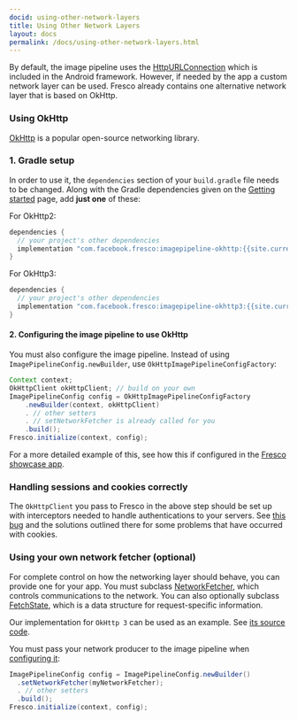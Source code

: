 ```yaml
---
docid: using-other-network-layers
title: Using Other Network Layers
layout: docs
permalink: /docs/using-other-network-layers.html
---
```


By default, the image pipeline uses the [HttpURLConnection](https://developer.android.com/training/basics/network-ops/connecting.html) which is included in the Android framework. However, if needed by the app a custom network layer can be used. Fresco already contains one alternative network layer that is based on OkHttp.

### Using OkHttp

[OkHttp](http://square.github.io/okhttp) is a popular open-source networking library.

### 1. Gradle setup

In order to use it, the `dependencies` section of your `build.gradle` file needs to be changed. Along with the Gradle dependencies given on the [Getting started](index.html) page, add **just one** of these:

For OkHttp2:

```groovy
dependencies {
  // your project's other dependencies
  implementation "com.facebook.fresco:imagepipeline-okhttp:{{site.current_version}}"
}
```

For OkHttp3:

```groovy
dependencies {
  // your project's other dependencies
  implementation "com.facebook.fresco:imagepipeline-okhttp3:{{site.current_version}}"
}
```

#### 2. Configuring the image pipeline to use OkHttp

You must also configure the image pipeline. Instead of using `ImagePipelineConfig.newBuilder`, use `OkHttpImagePipelineConfigFactory`:

```java
Context context;
OkHttpClient okHttpClient; // build on your own
ImagePipelineConfig config = OkHttpImagePipelineConfigFactory
    .newBuilder(context, okHttpClient)
    . // other setters
    . // setNetworkFetcher is already called for you
    .build();
Fresco.initialize(context, config);
```

For a more detailed example of this, see how this if configured in the [Fresco showcase app](https://github.com/facebook/fresco/blob/master/samples/showcase/src/main/java/com/facebook/fresco/samples/showcase/ShowcaseApplication.java).

### Handling sessions and cookies correctly

The `OkHttpClient` you pass to Fresco in the above step should be set up with interceptors needed to handle authentications to your servers. See [this bug](https://github.com/facebook/fresco/issues/385) and the solutions outlined there for some problems that have occurred with cookies.

### Using your own network fetcher (optional)

For complete control on how the networking layer should behave, you can provide one for your app. You must subclass [NetworkFetcher](../javadoc/reference/com/facebook/imagepipeline/producers/NetworkFetcher.html), which controls communications to the network. You can also optionally subclass [FetchState](../javadoc/reference/com/facebook/imagepipeline/producers/FetchState.html), which is a data structure for request-specific information.

Our implementation for `OkHttp 3` can be used as an example. See [its source code](https://github.com/facebook/fresco/blob/master/imagepipeline-backends/imagepipeline-okhttp3/src/main/java/com/facebook/imagepipeline/backends/okhttp3/OkHttpNetworkFetcher.java).

You must pass your network producer to the image pipeline when [configuring it](configure-image-pipeline.html):

```java
ImagePipelineConfig config = ImagePipelineConfig.newBuilder()
  .setNetworkFetcher(myNetworkFetcher);
  . // other setters
  .build();
Fresco.initialize(context, config);
```
